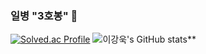 ### 일병 "3호봉" 👋

<!--
**2e2guk/2e2guk** is a ✨ _special_ ✨ repository because its `README.md` (this file) appears on your GitHub profile.

Here are some ideas to get you started:

- 🔭 I’m currently working on ...
- 🌱 I’m currently learning ...
- 👯 I’m looking to collaborate on ...
- 🤔 I’m looking for help with ...
- 💬 Ask me about ...
- 📫 How to reach me: ...
- 😄 Pronouns: ...
- ⚡ Fun fact: ...
-->
[![Solved.ac Profile](http://mazassumnida.wtf/api/v2/generate_badge?boj=dlrkddnr2718)](https://solved.ac/dlrkddnr2718/)
![이강욱's GitHub stats](https://github-readme-stats.vercel.app/api?username=2e2guk&show_icons=true&theme=radical)**
